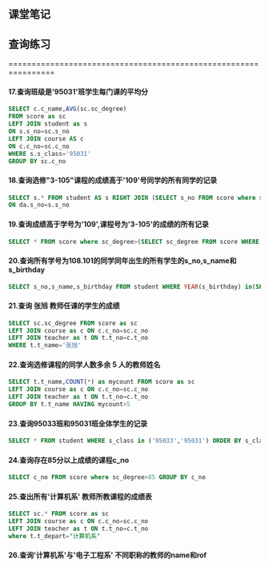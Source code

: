  
 ## 课堂笔记
 
 ## 查询练习
 ================================================================
 
 #### 17.查询班级是'95031'班学生每门课的平均分
 ```sql
SELECT c.c_name,AVG(sc.sc_degree)
FROM score as sc
LEFT JOIN student as s
ON s.s_no=sc.s_no
LEFT JOIN course AS c
ON c.c_no=sc.c_no
WHERE s.s_class='95031'
GROUP BY sc.c_no
```


 #### 18.查询选修"3-105"课程的成绩高于'109'号同学的所有同学的记录
 ```sql
SELECT s.* FROM student AS s RIGHT JOIN (SELECT s_no FROM score where sc_degree>(SELECT sc_degree FROM score WHERE c_no='3-105' AND s_no='109') AND c_no='3-105') AS da 
ON da.s_no=s.s_no
```

 #### 19.查询成绩高于学号为'109',课程号为'3-105'的成绩的所有记录
 ```sql
SELECT * FROM score where sc_degree>(SELECT sc_degree FROM score WHERE c_no='3-105' AND s_no='109')
```

 #### 20.查询所有学号为108.101的同学同年出生的所有学生的s_no,s_name和s_birthday
```sql
SELECT s_no,s_name,s_birthday FROM student WHERE YEAR(s_birthday) in(SELECT YEAR(s_birthday) FROM student where s_no in('101','108'));
```
 #### 21.查询 张旭 教师任课的学生的成绩
 ```sql
SELECT sc.sc_degree FROM score as sc 
LEFT JOIN course as c ON c.c_no=sc.c_no
LEFT JOIN teacher as t ON t.t_no=c.t_no
WHERE t.t_name='张旭'
```


 #### 22.查询选修课程的同学人数多余 5 人的教师姓名
 ```sql
SELECT t.t_name,COUNT(*) as mycount FROM score as sc 
LEFT JOIN course as c ON c.c_no=sc.c_no
LEFT JOIN teacher as t ON t.t_no=c.t_no
GROUP BY t.t_name HAVING mycount>5
```


 #### 23.查询95033班和95031班全体学生的记录
 ```sql
SELECT * FROM student WHERE s_class in ('95033','95031') ORDER BY s_class
```


 #### 24.查询存在85分以上成绩的课程c_no
 ```sql
SELECT c_no FROM score where sc_degree>85 GROUP BY c_no
```

 #### 25.查出所有'计算机系' 教师所教课程的成绩表
 ```sql
SELECT sc.* FROM score as sc
LEFT JOIN course as c ON c.c_no=sc.c_no
LEFT JOIN teacher as t ON t.t_no=c.t_no
where t.t_depart="计算机系"
```

 #### 26.查询'计算机系'与'电子工程系' 不同职称的教师的name和rof